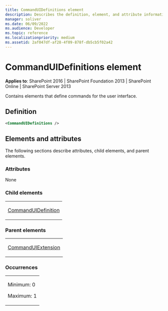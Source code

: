 ```yaml
---
title: CommandUIDefinitions element
description: Describes the definition, element, and attribute information for CommandUIDefinitions element, which contains elements that define commands for the user interface.
manager: soliver
ms.date: 06/09/2022
ms.audience: Developer
ms.topic: reference
ms.localizationpriority: medium
ms.assetid: 2af047df-af28-4f09-878f-db5cb5f02a42
---
```


# CommandUIDefinitions element

**Applies to**: SharePoint 2016 | SharePoint Foundation 2013 | SharePoint Online | SharePoint Server 2013

Contains elements that define commands for the user interface.

## Definition

```XML
<CommandUIDefinitions />
```

## Elements and attributes

The following sections describe attributes, child elements, and parent elements.

### Attributes

None

### Child elements

<table>
<colgroup>
<col width="100%" />
</colgroup>
<tbody>
<tr class="odd">
<td align="left"><p><a href="commanduidefinition-element.md">CommandUIDefinition</a></p></td>
</tr>
</tbody>
</table>

### Parent elements

<table>
<colgroup>
<col width="100%" />
</colgroup>
<tbody>
<tr class="odd">
<td align="left"><p><a href="commanduiextension-element.md">CommandUIExtension</a></p></td>
</tr>
</tbody>
</table>

### Occurrences

<table>
<colgroup>
<col width="100%" />
</colgroup>
<tbody>
<tr class="odd">
<td align="left"><p>Minimum: 0</p>
<p>Maximum: 1</p></td>
</tr>
</tbody>
</table>
